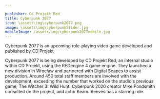 ```yaml
---

publisher: Cd Projekt Red
title: Cyberpunk 2077
icon: \assets\img\cyberpunk2077.png
image: \assets\img\cyberpunkSlider.jpg
mobileImage: /assets/img/cyberpunk2077mobile.jpg
---
```

<!-- Cyberpunk.md -->
Cyberpunk 2077 is an upcoming role-playing video game developed and published by CD Projekt

Cyberpunk 2077 is being developed by CD Projekt Red, an internal studio within CD Projekt, using the REDengine 4 game engine. They launched a new division in Wrocław and partnered with Digital Scapes to assist production. Around 450 total staff members are involved with the development, exceeding the number that worked on the studio's previous game, The Witcher 3: Wild Hunt. Cyberpunk 2020 creator Mike Pondsmith consulted on the project, and actor Keanu Reeves has a starring role.